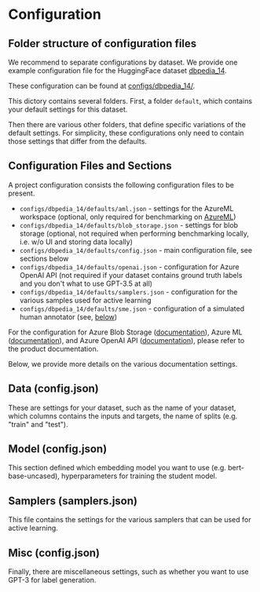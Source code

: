 # Configuration

## Folder structure of configuration files

We recommend to separate configurations by dataset. We provide one example configuration file for the HuggingFace dataset [dbpedia_14](https://huggingface.co/datasets/dbpedia_14).

These configuration can be found at [configs/dbpedia_14/](configs/dbpedia_14/).

This dictory contains several folders. First, a folder `default`, which contains your default settings for this dataset.

Then there are various other folders, that define specific variations of the default settings. For simplicity, these configurations only need to contain those settings that differ from the defaults.

## Configuration Files and Sections

A project configuration consists the following configuration files to be present.

- `configs/dbpedia_14/defaults/aml.json` - settings for the AzureML workspace (optional, only required for benchmarking on [AzureML](https://ml.azure.com))
- `configs/dbpedia_14/defaults/blob_storage.json` - settings for blob storage (optional, not required when performing benchmarking locally, i.e. w/o UI and storing data locally)
- `configs/dbpedia_14/defaults/config.json` - main configuration file, see sections below
- `configs/dbpedia_14/defaults/openai.json` - configuration for Azure OpenAI API (not required if your dataset contains ground truth labels and you don't what to use GPT-3.5 at all)
- `configs/dbpedia_14/defaults/samplers.json` - configuration for the various samples used for active learning
- `configs/dbpedia_14/defaults/sme.json` - configuration of a simulated human annotator (see, [below](configuratin.md#sme))

For the configuration for Azure Blob Storage ([documentation](https://learn.microsoft.com/en-us/azure/storage/blobs/sas-service-create-dotnet?tabs=dotnet)), Azure ML ([documentation](https://learn.microsoft.com/en-us/azure/machine-learning/how-to-configure-environment)), and Azure OpenAI API ([documentation](https://learn.microsoft.com/en-us/azure/cognitive-services/openai/overview)), please refer to the product documentation.

Below, we provide more details on the various documentation settings.

## Data (config.json)

These are settings for your dataset, such as the name of your dataset, which columns contains the inputs and targets, the name of splits (e.g. "train" and "test").

## Model (config.json)

This section defined which embedding model you want to use (e.g. bert-base-uncased), hyperparameters for training the student model.

## Samplers (samplers.json)

This file contains the settings for the various samplers that can be used for active learning.

## Misc (config.json)

Finally, there are miscellaneous settings, such as whether you want to use GPT-3 for label generation. 

